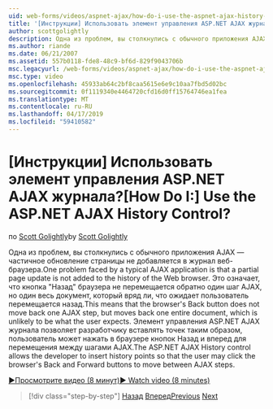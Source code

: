 ```yaml
---
uid: web-forms/videos/aspnet-ajax/how-do-i-use-the-aspnet-ajax-history-control
title: '[Инструкции] Использовать элемент управления ASP.NET AJAX журнала? | Документы Майкрософт'
author: scottgolightly
description: Одна из проблем, вы столкнулись с обычного приложения AJAX — частичное обновление страницы не добавляется в журнал веб-браузера. Это означает, что в браузере б...
ms.author: riande
ms.date: 06/21/2007
ms.assetid: 557b0118-fde8-48c9-bf6d-829f9043706b
msc.legacyurl: /web-forms/videos/aspnet-ajax/how-do-i-use-the-aspnet-ajax-history-control
msc.type: video
ms.openlocfilehash: 45933ab64c2bf8caa5615e6e9c10aa7fbd5d02bc
ms.sourcegitcommit: 0f1119340e4464720cfd16d0ff15764746ea1fea
ms.translationtype: MT
ms.contentlocale: ru-RU
ms.lasthandoff: 04/17/2019
ms.locfileid: "59410582"
---
```

# <a name="how-do-i-use-the-aspnet-ajax-history-control"></a><span data-ttu-id="17aba-105">[Инструкции] Использовать элемент управления ASP.NET AJAX журнала?</span><span class="sxs-lookup"><span data-stu-id="17aba-105">[How Do I:] Use the ASP.NET AJAX History Control?</span></span>

<span data-ttu-id="17aba-106">по [Scott Golightly](https://github.com/scottgolightly)</span><span class="sxs-lookup"><span data-stu-id="17aba-106">by [Scott Golightly](https://github.com/scottgolightly)</span></span>

<span data-ttu-id="17aba-107">Одна из проблем, вы столкнулись с обычного приложения AJAX — частичное обновление страницы не добавляется в журнал веб-браузера.</span><span class="sxs-lookup"><span data-stu-id="17aba-107">One problem faced by a typical AJAX application is that a partial page update is not added to the history of the Web browser.</span></span> <span data-ttu-id="17aba-108">Это означает, что кнопка "Назад" браузера не перемещается обратно один шаг AJAX, но один весь документ, который вряд ли, что ожидает пользователь перемещается назад.</span><span class="sxs-lookup"><span data-stu-id="17aba-108">This means that the browser's Back button does not move back one AJAX step, but moves back one entire document, which is unlikely to be what the user expects.</span></span> <span data-ttu-id="17aba-109">Элемент управления ASP.NET AJAX журнала позволяет разработчику вставлять точек таким образом, пользователь может нажать в браузере кнопок Назад и вперед для перемещения между шагами AJAX.</span><span class="sxs-lookup"><span data-stu-id="17aba-109">The ASP.NET AJAX History control allows the developer to insert history points so that the user may click the browser's Back and Forward buttons to move between AJAX steps.</span></span>

[<span data-ttu-id="17aba-110">&#9654;Просмотрите видео (8 минут)</span><span class="sxs-lookup"><span data-stu-id="17aba-110">&#9654; Watch video (8 minutes)</span></span>](https://channel9.msdn.com/Blogs/ASP-NET-Site-Videos/how-do-i-use-the-aspnet-ajax-history-control)

> [!div class="step-by-step"]
> <span data-ttu-id="17aba-111">[Назад](how-do-i-use-the-aspnet-ajax-updateprogress-control.md)
> [Вперед](how-do-i-implement-the-ajax-after-processing-pattern.md)</span><span class="sxs-lookup"><span data-stu-id="17aba-111">[Previous](how-do-i-use-the-aspnet-ajax-updateprogress-control.md)
[Next](how-do-i-implement-the-ajax-after-processing-pattern.md)</span></span>
